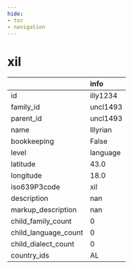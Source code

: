 ```yaml
---
hide:
- toc
- navigation
---
```

# xil
|                      | info     |
|:---------------------|:---------|
| id                   | illy1234 |
| family_id            | uncl1493 |
| parent_id            | uncl1493 |
| name                 | Illyrian |
| bookkeeping          | False    |
| level                | language |
| latitude             | 43.0     |
| longitude            | 18.0     |
| iso639P3code         | xil      |
| description          | nan      |
| markup_description   | nan      |
| child_family_count   | 0        |
| child_language_count | 0        |
| child_dialect_count  | 0        |
| country_ids          | AL       |